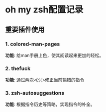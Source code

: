# oh my zsh配置记录

## 重要插件使用

### 1. colored-man-pages
**功能**: 给man手册上色，使其阅读起来更加的轻松。  

### 2. thefuck
**功能**: 通过两次`<ESC>`修正当前输错的指令  

### 3. zsh-autosuggestions
**功能**: 根据指令历史等策略，实现指令的补全。
